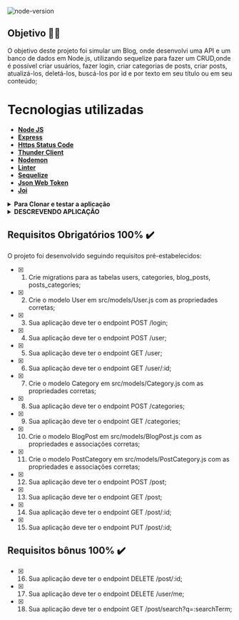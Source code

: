 ![node-version](https://img.shields.io/badge/Node-v16.13.0-yellow)

## Objetivo 👩‍🎓
 O objetivo deste projeto foi simular um Blog, onde desenvolvi uma API e um banco de dados em Node.js, utilizando sequelize para fazer um CRUD,onde é possível
 criar usuários, fazer login, criar categorias de posts, criar posts, atualizá-los, deletá-los, buscá-los por id e por texto em seu título ou em seu conteúdo;

# Tecnologias utilizadas <a name="tecnologias"></a>
- [**Node JS**](https://nodejs.org/en/)
- [**Express**](https://expressjs.com/pt-br/)
- [**Https Status Code**](https://www.npmjs.com/package/http-status-codes)
- [**Thunder Client**](https://www.thunderclient.com/)
- [**Nodemon**](https://www.npmjs.com/package/nodemon)
- [**Linter**](https://eslint.org/docs/latest/)
- [**Sequelize**](https://sequelize.org/docs/v6/)
- [**Json Web Token**](https://jwt.io/introduction)
- [**Joi**](https://www.npmjs.com/package/joi)

<details>
  <summary><strong>Para Clonar e testar a aplicação</strong></summary>
  
### Será necessário ter instalado na sua máquina:
      Git
      Thunder Client
      MySQL
      Node v16.13.0
  
1. Clone o repositório

```
git clone git@github.com:georgia-rocha/Blogs-API.git
```

2. Entre na pasta do repositório que você acabou de clonar:

```
cd Blogs-API
```

 <strong>! É necessário ter um arquivo <strong>.env</strong> na raiz da aplicação, com o conteúdo:</strong>

  ```
    NODE_ENV=development
    API_PORT=3001
    API_HOST=localhost
    MYSQL_HOST=localhost
    MYSQL_PORT=3306
    MYSQL_DB_NAME=blogs-api
    MYSQL_USER=root
    MYSQL_PASSWORD=password
    JWT_SECRET=suaSenhaSecreta
  ```

<details>
  <summary><strong>:whale: Rodando Projeto no Docker vs Localmente</strong></summary><br />
  
  ## Com Docker
 
  > Rode o serviço `node` com o comando `docker-compose up -d`.
  - Esse serviço irá inicializar um container chamado `Blogs-API`.
  - A partir daqui você pode rodar o container via CLI ou abri-lo no VS Code.

  > Use o comando `docker exec -it Blogs-API bash`.
  - Ele te dará acesso ao terminal interativo do container criado pelo compose, que está rodando em segundo plano.

  > Instale as dependências [**Caso existam**] com `npm install`

  > Execute a aplicação com `npm start` ou `npm run dev`

  ---
  
  ## Sem Docker
  
  > Instale as dependências [**Caso existam**] com `npm install`
</details>


3. Para rodar a aplicação:

```
npm start
```

Em ambiente de desenvolvimento:
```
npm run dev
```

4. Para testar a aplicação:
Testar todas:
```
npm test
```
Testar individuamente:
 - Colocar o número do requisito a ser testado;
```
npm test **01** 
```
</details>

<details>
  <summary>
    <strong>DESCREVENDO APLICAÇÃO</strong>
  </summary>

  <details>
  <summary>
    <strong>1 - Cria migrations para as tabelas users, categories, blog_posts, posts_categories</strong>
  </summary>
  <ul>
    <li> Foram criadas as migrations para as tabelas respeitando a nomenclatura pedida no requisito e o diagrama de Entidade-Relacionamento e o formato das entidades;
    </li>
    <li>O teste fez uma conexão no banco de dados usando a configuração de teste do arquivo src/config/config.js, e foi posível validar que:
    </li>
    <ul>
      <li>É possível fazer um INSERT e um SELECT na tabela <strong>users</strong>;</li>
      <li>É possível fazer um INSERT e um SELECT na tabela  <strong>categories</strong>;</li>
      <li>A partir de um INSERT em users, é possível fazer um INSERT e um SELECT na tabela  <strong>blog_posts</strong>;</li>
      <li>A partir de INSERTs em  <strong>users, categories e blog_posts</strong>, é possível fazer um INSERT e um SELECT na <strong>tabela posts_categories</strong>;</li>  
    </ul>
  </details>
  
  <details>
    <summary><strong>2 - Cria model de User</strong>
    </summary>
  <ul>
    <li> É validado que existe o arquivo <strong>User.js</strong>;</li> 
    <li> É validado que o modelo possui o nome <strong>User</strong>;</li> 
    <li> É validado que o modelo possui a propriedade <strong>id</strong>;</li> 
    <li> É validado que o modelo possui a propriedade <strong>display_name</strong>;</li> 
    <li> É validado que o modelo possui a propriedade <strong>email</strong>;
    </li> 
    <li> É validado que o modelo possui a propriedade <strong>password</strong>;
    </li> 
    <li> É validado que o modelo possui a propriedade <strong>image</strong>;
    </li> 
  </ul>
  </details>
  
  <details>
    <summary><strong>3 - POST /login</strong></summary>
    <ul>
      <li> O endpoint é acessível pela URL <strong>/login</strong>;</li>
      <li>A requisição é feita no formato a seguir:
    </ul>
    
  ```json
  [
    {
      "email": "lewishamilton@gmail.com",
      "password": "123456"
    }
  ]
  ```

  <h2>Os seguintes pontos foram avaliados:</h2>
    
  - Foi validado que não é possível fazer login sem todos os campos preenchidos:
    - Se a requisição não tiver todos os campos devidamente preenchidos(não pode haver campos em branco), o resultado retornado deverá ser conforme exibido abaixo, com um status HTTP `400`:

    ```json
    {
      "message": "Some required fields are missing"
    }
    ```

  - Foi validado que não é possível fazer login com um usuário que não existe:
    - Se a requisição receber um par de `email` e `password` errados/inexistentes, o resultado retornado deverá ser conforme exibido abaixo, com um status HTTP `400`:
    ```json
    {
      "message": "Invalid fields"
    }
    ```
  
  - É validado que é possível fazer login com sucesso:
    - Se o login foi feito com sucesso o resultado retornado é conforme exibido abaixo, com um status HTTP `200`:
    ```json
    {
      "token": "eyJhbGciOiJIUzI1NiIsInR5cCI6IkpXVCJ9.eyJwYXlsb2FkIjp7ImlkIjo1LCJkaXNwbGF5TmFtZSI6InVzdWFyaW8gZGUgdGVzdGUiLCJlbWFpbCI6InRlc3RlQGVtYWlsLmNvbSIsImltYWdlIjoibnVsbCJ9LCJpYXQiOjE2MjAyNDQxODcsImV4cCI6MTYyMDY3NjE4N30.Roc4byj6mYakYqd9LTCozU1hd9k_Vw5IWKGL4hcCVG8"
    }
    ```
</details>
    
<details>
  <summary>
    <strong>4 - POST /user</strong>
  </summary>
  <ul>
    <li>O endpoint é acessível pela URL  <strong>/user </strong>, onde é possível adicionar um novo usuário na tabela no banco de dados;</li>
    <li>A requisição é feita no formato a seguir:</li>
  </ul>

  ```json
    {
      "displayName": "Brett Wiltshire",
      "email": "brett@email.com",
      "password": "123456",
      "image": "http://4.bp.blogspot.com/_YA50adQ-7vQ/S1gfR_6ufpI/AAAAAAAAAAk/1ErJGgRWZDg/S45/brett.png"
      // a imagem não é obrigatória
    }
  ```
  <h2>Pontos avaliados</h2>

  * É validado que não é possível cadastrar com o campo `displayName` menor que 8 caracteres;
    - Se a requisição não tiver o campo `displayName` devidamente preenchido com 8 caracteres ou mais, o resultado retornado é conforme exibido abaixo, com um status HTTP `400`:
    ```json
    {
      "message": "\"displayName\" length must be at least 8 characters long"
    }
    ```
  
  * É validado que não é possível cadastrar com o campo `email` com formato inválido;
    - Se a requisição não tiver o campo `email` devidamente preenchido com o formato `<prefixo@dominio>`, o resultado retornado é conforme exibido abaixo, com um status HTTP `400`:
    ```json
    {
      "message": "\"email\" must be a valid email"
    }
    ```

  * É validado que não é possível cadastrar com o campo `password` menor que 6 caracteres;
    - Se a requisição não tiver o campo `password` devidamente preenchido com 6 caracteres ou mais, o resultado retornado é conforme exibido abaixo, com um status HTTP `400`:
    ```json
    {
      "message": "\"password\" length must be at least 6 characters long"
    }
    ```

  * É validado que não é possível cadastrar com um email já existente;
    - Se a requisição enviar o campo `email` com um email que já existe, o resultado retornado é conforme exibido abaixo, com um status HTTP `409`:
    ```json
    {
      "message": "User already registered"
    }
    ```
  
  * É validado que é possível cadastrar um pessoa usuária com sucesso;
    - Se o user for criado com sucesso o resultado retornado é conforme exibido abaixo, com um status HTTP `201`:
    ```json
      {
        "token": "eyJhbGciOiJIUzI1NiIsInR5cCI6IkpXVCJ9.eyJwYXlsb2FkIjp7ImlkIjo1LCJkaXNwbGF5TmFtZSI6InVzdWFyaW8gZGUgdGVzdGUiLCJlbWFpbCI6InRlc3RlQGVtYWlsLmNvbSIsImltYWdlIjoibnVsbCJ9LCJpYXQiOjE2MjAyNDQxODcsImV4cCI6MTYyMDY3NjE4N30.Roc4byj6mYakYqd9LTCozU1hd9k_Vw5IWKGL4hcCVG8"
      }
      ```

</details>
    
<details>
    <summary><strong>5 - GET /user/</strong></summary>
    <ul>
      <li>O endpoint é acessível pela URL  <strong>/user </strong>, onde é possível buscar todos os usuários na tabela no banco de dados;</li>
     <li>É validado que é possível listar todos os usuários;</li>
     <li>Ao listar usuários com sucesso o resultado retornado é conforme exibido abaixo, com um status HTTP <strong>200</strong>:</li>
    </ul>

```json
  [
    {
      "id": 1,
      "displayName": "Lewis Hamilton",
      "email": "lewishamilton@gmail.com",
      "image": "https://upload.wikimedia.org/wikipedia/commons/1/18/Lewis_Hamilton_2016_Malaysia_2.jpg"
    },

    /* ... */
  ]
```

</details>
    
<details>
  <summary>
    <strong>6 - GET /user/:id</strong>
  </summary>
  <ul>
    <li>O endpoint é acessível através do URL <strong>/user/:id</strong>;</li>
    <li>O endpoint é capaz de trazer o <strong>user</strong> baseado no <strong>id</strong> do banco de dados se ele existir;</li>
  </ul>
  <h2>Pontos avaliados</h2>

   * É validado que é possível listar um usuário específico com sucesso;
    - Ao listar um usuário com sucesso o resultado retornado é conforme exibido abaixo, com um status HTTP <strong>200</strong>:
  
  ```json
    [
      {
        "id": 1,
        "displayName": "Lewis Hamilton",
        "email": "lewishamilton@gmail.com",
        "image": "https://upload.wikimedia.org/wikipedia/commons/1/18/Lewis_Hamilton_2016_Malaysia_2.jpg"
      }
    ]
  ```

  * É validado que não é possível listar um usuário inexistente;
    - Se o usuário for inexistente o resultado retornado é conforme exibido abaixo, com um status HTTP <strong>404</strong>:
    ```json
    {
      "message": "User does not exist"
    }
    ```
  </details>

<details>
  <summary>
    <strong>7 - Cria model de Category</strong>
  </summary>
       
  <h2>Pontos avaliados</h2>

  * É validado que existe o arquivo <strong>Category.js</strong>;
  * É validado que o modelo possui o nome <strong>Category</strong>;
  * É validado que o modelo possui a propriedade <strong>id</strong>;
  * É validado que o modelo possui a propriedade <strong>name</strong>;
</details>
  
<details>
  <summary>
    <strong>8 - POST /categories</strong>
  </summary>
  <ul>    
    <li>O endpoint é acessível através do URL <strong>/categories</strong>;</li>
    <li>O endpoint é capaz de adicionar uma nova categoria na tabela no banco de dados;</li>
    <li>O corpo da requisição deverá seguir o formato abaixo:</li>
  </ul>

  ```json
    [
      {
        "name": "Typescript"
      }
    ]
  ```
  
  <h2>Pontos avaliados</h2>

  * É validado que não é possível cadastrar uma categoria sem o campo `name`;
    - Se a requisição não tiver o campo `name` devidamente preenchidos(não pode haver campo em branco), o resultado retornado é conforme exibido abaixo, com um status HTTP `400`:
    ```json
    {
      "message": "\"name\" is required"
    }
    ```

  * É validado que é possível cadastrar uma categoria com sucesso;
    - Se a categoria for criada com sucesso o resultado retornado é conforme exibido abaixo, com um status HTTP `201`:
    ```json
    [
      {
        "id": 3,
        "name": "Typescript"
      }
    ]
    ```
</details>
    
<details>
  <summary>
    <strong>9 - GET /categories</strong>
  </summary>
  <ul>  
    <li>O endpoint é acessível através do URL <strong>/categories</strong>;</li>
    <li>O endpoint é capaz de trazer todas categorias do banco de dados;</li>
  </ul>
  <h2>Pontos avaliados</h2>

  * É validado que é possível listar todas as categoria com sucesso;
    - Ao listar categorias com sucesso o resultado retornado é conforme exibido abaixo, com um status HTTP `200`:
    ```json
    [
      {
          "id": 1,
          "name": "Inovação"
      },
      {
          "id": 2,
          "name": "Escola"
      },

      /* ... */
    ]
    ```
</details>
    
 <details>
    <summary>
      <strong>10 - Cria model de BlogPost</strong>
    </summary>
     <strong>Pontos avaliados</strong>

  * É validado que existe o arquivo <strong>BlogPost.js</strong>;
  * É validado que o modelo possui o nome <strong>BlogPost</strong>;
  * É validado que o modelo possui a propriedade <strong>id</strong>;
  * É validado que o modelo possui a propriedade <strong>title</strong>;
  * É validado que o modelo possui a propriedade <strong>content</strong>;
  * É validado que o modelo possui a propriedade <strong>user_id</strong>;
  * É validado que o modelo possui a propriedade <strong>published</strong>;
  * É validado que o modelo possui a propriedade <strong>updated</strong>;
  * É validado que o modelo em <strong>BlogPost.js</strong>, define a associação <strong>belongsTo</strong>, com a entidade de nome <strong>User</strong>;

  * É validado que o modelo em <strong>User.js</strong>, define a associação <strong>hasMany</strong>, com a entidade de nome <strong>BlogPost</strong>;
</details>
    
<details>
  <summary>
    <strong>11 - Cria model de PostCategory</strong>
  </summary>
  <h2>Os seguintes pontos serão avaliados</h2>

  * É validado que existe o arquivo <strong>PostCategory.js</strong>;

  * É validado que o modelo possui o nome <strong>PostCategory</strong>;

  * É validado que o modelo possui a propriedade <strong>post_id</strong>;

  * É validado que o modelo possui a propriedade <strong>category_id</strong>;

  * É validado que o modelo em <strong>PostCategory.js</strong>, através do(s) modelos(s) de nome(s) <strong>Category; BlogPost</strong>, define a associação <strong>belongsToMany</strong> respectivamente, com o(s) modelo(s) de nome(s) <strong>BlogPost, Category</strong>;
  </details>
    
<details>
  <summary><strong>12 - POST /post</strong></summary>
  <ul>
    <li>O endpoint é acessível através do URL <strong>/post</strong>;</li>
    <li>O endpoint é capaz de adicionar um novo blog post e vinculá-lo às categorias em suas tabelas no banco de dados;
    </li>
    <li>O corpo da requisição segue o formato abaixo:</li>
  
  ```json
  {
    "title": "Latest updates, August 1st",
    "content": "The whole text for the blog post goes here in this key",
    "categoryIds": [1, 2]
  }
  ```
  
  <h2>Pontos avaliados</h2>
       
  * É validado que não é possível cadastrar sem todos os campos preenchidos;
    - Se a requisição não tiver todos os campos devidamente preenchidos(não pode haver campos em branco), o resultado retornado é conforme exibido abaixo, com um status HTTP `400`:
    ```json
    {
      "message": "Some required fields are missing"
    }
    ```

  * É validado que não é possível cadastrar um blog_post com uma `categoryIds` inexistente;
    - Se a requisição **não** tiver o campo `categoryIds` devidamente preenchido com um array com **todas** as categorias existentes, o resultado retornado é conforme exibido abaixo, com um status HTTP `400`:
    ```json
    {
      "message": "one or more \"categoryIds\" not found"
    }
    ```

  * É validado que é possível cadastrar um blog_post com sucesso;
  - Se o blog post for criado com sucesso o resultado retornado é conforme exibido abaixo, com um status HTTP `201`:
  ```json
  {
    "id": 3,
    "title": "Latest updates, August 1st",
    "content": "The whole text for the blog post goes here in this key",
    "userId": 1,
    "updated": "2022-05-18T18:00:01.196Z",
    "published": "2022-05-18T18:00:01.196Z"
  }
  ```
</details>

<details>
  <summary><strong>13 - GET /post/</strong></summary>
    <ul>
      <li>O endpoint é acessível através do URL <strong>/post</strong>;</li>
      <li>O endpoint é capaz de trazer todos os blogs post, user dono dele e as categorias do banco de dados;</li>
    </ul>
    <h2>Pontos avaliados</h2>

  * É validado que é possível listar blogpost com sucesso;
    - Ao listar posts com sucesso o resultado retornado é conforme exibido abaixo, com um status HTTP `200`:
  
    ```json
    [
      {
        "id": 1,
        "title": "Post do Ano",
        "content": "Melhor post do ano",
        "userId": 1,
        "published": "2011-08-01T19:58:00.000Z",
        "updated": "2011-08-01T19:58:51.000Z",
        "user": {
          "id": 1,
          "displayName": "Lewis Hamilton",
          "email": "lewishamilton@gmail.com",
          "image": "https://upload.wikimedia.org/wikipedia/commons/1/18/Lewis_Hamilton_2016_Malaysia_2.jpg"
        },
        "categories": [
          {
            "id": 1,
            "name": "Inovação"
          }
        ]
      },
      
      /* ... */
    ]
    ```
</details>
  
    
<details>
  <summary>
    <strong>14 - GET /post/:id</strong>
  </summary>
    <ul>
      <li>O endpoint é acessível através do URL <strong>/post/:id</strong>;</li>
      <li>O endpoint é capaz de trazer o blog post baseado no <strong>id</strong> do banco de dados se ele existir;</li>
    </ul>
  <h2>Pontos avaliados</h2>

  * É validado que é possível listar um blogpost com sucesso;
    - Ao listar um post com sucesso o resultado retornado é conforme exibido abaixo, com um status HTTP `200`:
  
    ```json
    {
      "id": 1,
      "title": "Post do Ano",
      "content": "Melhor post do ano",
      "userId": 1,
      "published": "2011-08-01T19:58:00.000Z",
      "updated": "2011-08-01T19:58:51.000Z",
      "user": {
          "id": 1,
          "displayName": "Lewis Hamilton",
          "email": "lewishamilton@gmail.com",
          "image": "https://upload.wikimedia.org/wikipedia/commons/1/18/Lewis_Hamilton_2016_Malaysia_2.jpg"
      },
      "categories": [
          {
              "id": 1,
              "name": "Inovação"
          }
      ]
    }
    ```

  * É validado que não é possível listar um blogpost inexistente;
    - Se o post for inexistente o resultado retornado é conforme exibido abaixo, com um status HTTP `404`:
    ```json
    {
      "message": "Post does not exist"
    }
    ```
</details>
   
<details>
  <summary>
    <strong>15 - PUT /post/:id</strong>
  </summary>
  <ul>
    <li>O endpoint é acessível através do URL <strong>/post/:id</strong>;</li>
    <li>O endpoint é capaz de alterar um post do banco de dados, se ele existir;</li>
    <li>A aplicação só permite a alteração de um blog post caso a pessoa seja dona dele;</li>
    <li>A aplicação não permite a alteração das categorias do post, somente os atributos <strong>title</strong> e <strong>content</strong> podem ser alterados;</li>
    <li>O corpo da requisição segue o formato abaixo:</li>

  ```json
  {
    "title": "Latest updates, August 1st",
    "content": "The whole text for the blog post goes here in this key"
  }
  ```
       
  <h2>Pontos avaliados</h2>

  * É validado que não é possível editar um blogpost com outro usuário;
    - Somente o user que criou o blog post poderá editá-lo, o resultado retornado é conforme exibido abaixo, com um status HTTP `401`
  
    ```json
      {
        "message": "Unauthorized user"
      }
    ```

  * É validado que não é possível editar sem todos os campos preenchidos;
    - Se a requisição não tiver todos os campos devidamente preenchidos(não pode haver campos em branco), o resultado retornado é conforme exibido abaixo, com um status HTTP `400`:
    ```json
    {
      "message": "Some required fields are missing"
    }
    ```

  * É validado que é possível editar um blogpost com sucesso;
    - Se o blog post for alterado com sucesso o resultado retornado é conforme exibido abaixo, com um status HTTP `200`:
    ```json
    {
      "id": 3,
      "title": "Latest updates, August 1st",
      "content": "The whole text for the blog post goes here in this key",
      "userId": 1,
      "published": "2022-05-18T18:00:01.000Z",
      "updated": "2022-05-18T18:07:32.000Z",
      "user": {
        "id": 1,
        "displayName": "Lewis Hamilton",
        "email": "lewishamilton@gmail.com",
        "image": "https://upload.wikimedia.org/wikipedia/commons/1/18/Lewis_Hamilton_2016_Malaysia_2.jpg"
      },
      "categories": [
        {
          "id": 1,
          "name": "Inovação"
        },
        {
          "id": 2,
          "name": "Escola"
        }
      ]
    }
    ```
</details>
    
<details>
  <summary><strong>16 - DELETE /post/:id</strong></summary>
    <ul>
      <li>O endpoint é acessível através do URL <strong>/post/:id</strong>;</li>
      <li> O endpoint é capaz de deletar um blog post baseado no <strong>id</strong> do banco de dados se ele existir;</li>
      <li> A aplicação só permite a deleção de um blog post caso a pessoa seja dona dele;</li>
    </ul>

<h2>Os seguintes pontos serão avaliados</h2>

  * É validado que não é possível deletar um blogpost com outro usuário;
    - Somente o user que criou o blog post poderá deletá-lo, o resultado retornado é conforme exibido abaixo, com um status HTTP `401`
    ```json
      {
        "message": "Unauthorized user"
      }
    ```

  * É validado que é possível deletar um blogpost com sucesso;
    - Se o blog post for deletado com sucesso não deve ser retornada nenhuma resposta, apenas um status HTTP `204`:

  * É validado que não é possível deletar um blogpost inexistente;
    - Se o post for inexistente o resultado retornado é conforme exibido abaixo, com um status HTTP `404`:
    ```json
    {
      "message": "Post does not exist"
    }
    ```
</details>
    
<details>
  <summary>
    <strong>17 - DELETE /user/me</strong>
  </summary>
  <ul>
    <li>O endpoint é acessível através do URL <strong>/user/me</strong>;</li>
    <li>O endpoint é capaz de deletar você do banco de dados, baseado no <strong>id</strong> que esta dentro do seu <strong>token</strong>;</li>
    <li>A aplicação é capaz de utilizar o token de autenticação nos headers, para saber o user logado correspondente á ser apagado;</li>
  </ul>
  <h2>Pontos avaliados</h2>
    <ul>
      <li>É validado que é possível excluir meu usuário com sucesso;</li>
      <li>Se o user for deletado com sucesso não deve ser retornada nenhuma resposta, apenas um status HTTP <strong>204</strong>:</li>
    </ul>
</details>

<details>
  <summary>
    <strong>18 - /GET /post/search</strong>
  </summary>
  <ul>
    <li>O endpoint é acessível através do URL <strong>/post/search</strong>;</li>
    <li>O endpoint é capaz de trazer os blogs post baseados no <strong>q</strong> do banco de dados, se ele existir;</li>
    <li>A aplicação é capaz de retornar um array de blogs post que contenham em seu título ou conteúdo o termo passado na URL;
    </li>
    <li>A aplicação é capaz de retornar um array vázio caso nenhum blog post satisfaça a busca;</li>
    <li>O query params da requisição segue o formato abaixo:</li>
  <ul>

  ``` js
    [
      {
        http://localhost:PORT/post/search?q=vamos
      }
    ]
  ```
  <h2>Pontos avaliados</h2>

  * É validado que é possível buscar um blogpost pelo `title`;
    - Se a buscar for pelo `title` o resultado retornado é conforme exibido abaixo, com um status HTTP `200`:
    ```json
    // GET /post/search?q=Vamos que vamos

    [
      {
        "id": 2,
        "title": "Vamos que vamos",
        "content": "Foguete não tem ré",
        "userId": 1,
        "published": "2011-08-01T19:58:00.000Z",
        "updated": "2011-08-01T19:58:51.000Z",
        "user": {
          "id": 1,
          "displayName": "Lewis Hamilton",
          "email": "lewishamilton@gmail.com",
          "image": "HTTPs://upload.wikimedia.org/wikipedia/commons/1/18/Lewis_Hamilton_2016_Malaysia_2.jpg"
        },
        "categories": [
          {
            "id": 2,
            "name": "Escola"
          }
        ]
      }
    ]
    ```

  * É validado que é possível buscar um blogpost pelo `content`;
    - Se a buscar for pelo `content` o resultado retornado é conforme exibido abaixo, com um status HTTP `200`:
    ```json
      // GET /post/search?q=Foguete não tem ré

      [
        {
          "id": 2,
          "title": "Vamos que vamos",
          "content": "Foguete não tem ré",
          "userId": 1,
          "published": "2011-08-01T19:58:00.000Z",
          "updated": "2011-08-01T19:58:51.000Z",
          "user": {
            "id": 1,
            "displayName": "Lewis Hamilton",
            "email": "lewishamilton@gmail.com",
            "image": "https://upload.wikimedia.org/wikipedia/commons/1/18/Lewis_Hamilton_2016_Malaysia_2.jpg"
          },
          "categories": [
            {
              "id": 2,
              "name": "Escola"
            }
          ]
        }
      ]
    ```

  * É validado se é possível buscar todos os blogpost quando passa a busca vazia;
    - Se a buscar for vazia o resultado retornado é conforme exibido abaixo, com um status HTTP `200`:
    ```json
      // GET /post/search?q=

      [
        {
          "id": 1,
          "title": "Post do Ano",
          "content": "Melhor post do ano",
          "userId": 1,
          "published": "2011-08-01T19:58:00.000Z",
          "updated": "2011-08-01T19:58:51.000Z",
          "user": {
            "id": 1,
            "displayName": "Lewis Hamilton",
            "email": "lewishamilton@gmail.com",
            "image": "https://upload.wikimedia.org/wikipedia/commons/1/18/Lewis_Hamilton_2016_Malaysia_2.jpg"
          },
          "categories": [
            {
              "id": 1,
              "name": "Inovação"
            }
          ]
        },
        
        /* ... */
      ]
    ```

  * É validado que é possível buscar um blogpost inexistente e retornar array vazio;
    - Se a buscar um post inexistente o resultado retornado é conforme exibido abaixo, com um status HTTP `200`:
    ```json
      // GET /post/search?q=BATATA

      []
    ```
</details>
    
<details>
  <summary><strong>VALIDAÇÃO DO TOKEN</strong></summary>
  <ul>
  <li>No requisito 4 é preciso criar um token para que seja validado nos próximos requisitos para que fosse possível consumir o endpoint;</li>
  <li>É validado nos requisitos 5, 6, 8, 9, 12, 13, 14, 15, 16, 17, 18; </li>

  </ul>
  <h2>Pontos avaliados</h2>

  * É validado que não é possível fazer uma operação sem o token na requisição;
    - Se o token for inexistente o resultado retornado é conforme exibido abaixo, com um status HTTP `401`:
    ```json
    {
      "message": "Token not found"
    }
    ```

  * É validado que não é possível fazer uma operação com o token inválido;
    - Se o token for inválido o resultado retornado é conforme exibido abaixo, com um status HTTP `401`:
    ```json
    {
      "message": "Expired or invalid token"
    }
    ```
</details>
  </details>

## Requisitos Obrigatórios 100% ✔️
O projeto foi desenvolvido seguindo requisitos pré-estabelecidos:

- [x] 1. Crie migrations para as tabelas users, categories, blog_posts, posts_categories;
- [x] 2. Crie o modelo User em src/models/User.js com as propriedades corretas;
- [x] 3. Sua aplicação deve ter o endpoint POST /login;
- [x] 4. Sua aplicação deve ter o endpoint POST /user;
- [x] 5. Sua aplicação deve ter o endpoint GET /user;
- [x] 6. Sua aplicação deve ter o endpoint GET /user/:id;
- [x] 7. Crie o modelo Category em src/models/Category.js com as propriedades corretas;
- [x] 8. Sua aplicação deve ter o endpoint POST /categories;
- [x] 9. Sua aplicação deve ter o endpoint GET /categories;
- [x] 10. Crie o modelo BlogPost em src/models/BlogPost.js com as propriedades e associações corretas;
- [x] 11. Crie o modelo PostCategory em src/models/PostCategory.js com as propriedades e associações corretas;
- [x] 12. Sua aplicação deve ter o endpoint POST /post;
- [x] 13. Sua aplicação deve ter o endpoint GET /post;
- [x] 14. Sua aplicação deve ter o endpoint GET /post/:id;
- [x] 15. Sua aplicação deve ter o endpoint PUT /post/:id;

## Requisitos bônus 100% ✔️

- [x] 16. Sua aplicação deve ter o endpoint DELETE /post/:id;
- [x] 17. Sua aplicação deve ter o endpoint DELETE /user/me;
- [x] 18. Sua aplicação deve ter o endpoint GET /post/search?q=:searchTerm;
